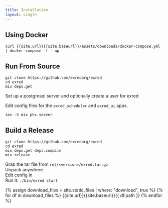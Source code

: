 ```yaml
---
title: Installation
layout: single
---
```


Using Docker
------------

    curl {{site.url}}{{site.baseurl}}/assets/downloads/docker-compose.yml | docker-compose -f - up


Run From Source
---------------

    git clone https://github.com/exredorg/exred
    cd exred
    mix deps.get

Set up a postgresql server and optionally create a user for exred
    
Edit config files for the `exred_scheduler` and `exred_ui` apps. 

    iex -S mix phx.server


Build a Release
---------------

    git clone https://github.com/exredorg/exred
    cd exred
    mix deps.get deps.compile
    mix release

Grab the tar file from `rel/<version>/exred.tar.gz`  
Unpack anywhere  
Edit config in  
Run it: `./bin/exred start`


{% assign download_files = site.static_files | where: "download", true %}
{% for df in download_files %}
  {{site.url}}{{site.baseurl}}{{ df.path }}
{% endfor %}


